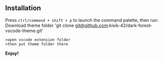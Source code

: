
## Installation

Press `ctrl/command + shift + p` to launch the command palette, then run:
Download theme folder 'git clone git@github.com:kisik-42/dark-forest-vscode-theme.git'
```
>open vscode extension folder
>then put theme folder there
```
**Enjoy!**


